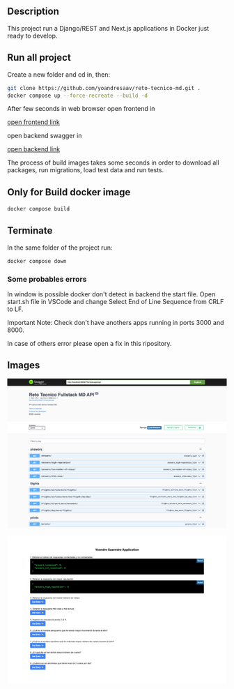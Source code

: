 ## Description

This project run a Django/REST and Next.js applications in Docker just ready to develop.

## Run all project

Create a new folder and cd in, then:

```bash
git clone https://github.com/yoandresaav/reto-tecnico-md.git .
docker compose up --force-recreate --build -d
```

After few seconds in web browser open frontend in

[open frontend link](http://localhost:3000)

open backend swagger in

[open backend link](http://localhost:8000)

The process of build images takes some seconds in order to download all packages, run migrations, load test data and run tests.

## Only for Build docker image

```bash
docker compose build
```

## Terminate
In the same folder of the project run:

```bash
docker compose down
```

### Some probables errors

In window is possible docker don't detect in backend the start file. Open start.sh file in VSCode and change Select End of Line Sequence from CRLF to LF.

Important Note: Check don't have anothers apps running in ports 3000 and 8000.

In case of others error please open a fix in this ripository.


## Images

![Backend API](./images/screencapture-1.png)


![Frontend](./images/screencapture-2.png)
